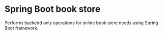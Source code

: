 # Spring Boot book store
Performs backend only operations for online book store needs using Spring Boot framework.